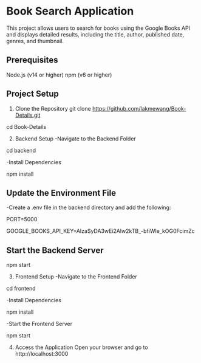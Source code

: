 # Book Search Application

This project allows users to search for books using the Google Books API and displays detailed results, including the title, author, published date, genres, and thumbnail.

## Prerequisites
Node.js (v14 or higher)
npm (v6 or higher)

## Project Setup

1. Clone the Repository
git clone https://github.com/lakmewang/Book-Details.git

cd Book-Details

2. Backend Setup
-Navigate to the Backend Folder

cd backend

-Install Dependencies

npm install

## Update the Environment File
-Create a .env file in the backend directory and add the following:

PORT=5000

GOOGLE_BOOKS_API_KEY=AIzaSyDA3wEi2Alw2kTB_-bfiWle_kOG0FcimZc

## Start the Backend Server
npm start

3. Frontend Setup
-Navigate to the Frontend Folder

cd frontend

-Install Dependencies

npm install

-Start the Frontend Server

npm start

4. Access the Application
Open your browser and go to http://localhost:3000
